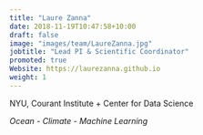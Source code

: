 ```yaml
---
title: "Laure Zanna"
date: 2018-11-19T10:47:58+10:00
draft: false
image: "images/team/LaureZanna.jpg"
jobtitle: "Lead PI & Scientific Coordinator"
promoted: true
Website: https://laurezanna.github.io
weight: 1
---
```



NYU, Courant Institute + Center for Data Science

*Ocean - Climate - Machine Learning*


